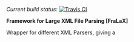 *Current build status:* [![Travis CI](https://travis-ci.org/1and1/fralax.svg?branch=master)](https://travis-ci.org/1and1/fralax)

**Framework for Large XML File Parsing \[FraLaX\]**

Wrapper for different XML Parsers, giving a 